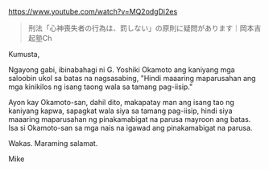 https://www.youtube.com/watch?v=MQ2odgDi2es

> 刑法「心神喪失者の行為は、罰しない」の原則に疑問があります｜岡本吉起塾Ch

Kumusta,

Ngayong gabi, ibinabahagi ni G. Yoshiki Okamoto ang kaniyang mga saloobin ukol sa batas na nagsasabing, "Hindi maaaring maparusahan ang mga kinikilos ng isang taong wala sa tamang pag-iisip."

Ayon kay Okamoto-san, dahil dito, makapatay man ang isang tao ng kaniyang kapwa, sapagkat wala siya sa tamang pag-iisip, hindi siya maaaring maparusahan ng pinakamabigat na parusa mayroon ang batas. Isa si Okamoto-san sa mga nais na igawad ang pinakamabigat na parusa.

Wakas. Maraming salamat.

Mike
